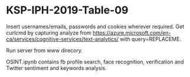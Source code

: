 # KSP-IPH-2019-Table-09

Insert usernames/emails, passwords and cookies wherever required.
Get curlcmd by capturing analyze from https://azure.microsoft.com/en-ca/services/cognitive-services/text-analytics/ with query=REPLACEME.

Run server from www direcory.

OSINT.ipynb contains fb profile search, face recognition, verification and Twitter sentiment and keywords analysis.